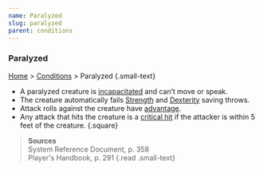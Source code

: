 ```yaml
---
name: Paralyzed
slug: paralyzed
parent: conditions
---
```

### Paralyzed
 [Home](dm-operations-center) > [Conditions](conditions) > Paralyzed {.small-text}

- A paralyzed creature is [incapacitated](incapacitated) and can’t move or speak.
- The creature automatically fails [Strength](strength) and [Dexterity](dexterity) saving throws.
- Attack rolls against the creature have [advantage](advantage-and-disadvantage).
- Any attack that hits the creature is a [critical hit](critical-hit) if the attacker is within 5 feet of the creature.
{.square}


> **Sources** <br/>
> System Reference Document, p. 358<br/>
> Player's Handbook, p. 291
{.read .small-text}


